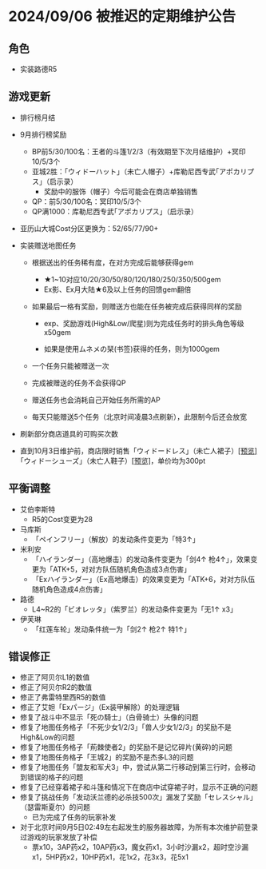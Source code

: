 # 2024/09/06 被推迟的定期维护公告

## 角色

- 实装路德R5

## 游戏更新

- 排行榜月结

- 9月排行榜奖励

  - BP前5/30/100名：王者的斗篷1/2/3（有效期至下次月结维护）+冥印10/5/3个
  - 亚城2胜：「ウィドーハット」（未亡人帽子）+库勒尼西专武｢アポカリプス｣（启示录）
    - 奖励中的服饰（帽子）今后可能会在商店单独销售
  - QP：前5/30/100名：冥印10/5/3个
  - QP满1000：库勒尼西专武｢アポカリプス｣（启示录）

- 亚历山大城Cost分区更换为：52/65/77/90+

- 实装赠送地图任务

  - 根据送出的任务稀有度，在对方完成后能够获得gem

    - ★1~10对应10/20/30/50/80/120/180/250/350/500gem
    - Ex影、Ex月大陆★6及以上任务的回馈gem翻倍

  - 如果最后一格有奖励，则赠送方也能在任务被完成后获得同样的奖励

    - exp、奖励游戏(High&Low/爬星)则为完成任务时的排头角色等级x50gem

    - 如果是使用ムネメの栞(书签)获得的任务，则为1000gem

  - 一个任务只能被赠送一次

  - 完成被赠送的任务不会获得QP

  - 赠送任务也会消耗自己开始任务所需的AP

  - 每天只能赠送5个任务（北京时间凌晨3点刷新），此限制今后还会放宽

- 刷新部分商店道具的可购买次数

- 直到10月3日维护前，商店限时销售「ウィドードレス」（未亡人裙子）[[预览]](../imgs/costumes/ウィドードレス_Preview.jpg)｢ウィドーシューズ｣（未亡人鞋子）[[预览]](../imgs/costumes/ウィドーシューズ_Preview.png)，单价均为300pt

## 平衡调整

- 艾伯李斯特
  - R5的Cost变更为28
- 马库斯
  - 「ペインフリー」（解放）的发动条件变更为「特3↑」
- 米利安
  - 「ハイランダー」（高地爆击）的发动条件变更为「剑4↑ 枪4↑」，效果变更为「ATK+5，对对方队伍随机角色造成3点伤害」
  - 「Exハイランダー」（Ex高地爆击）的效果变更为「ATK+6，对对方队伍随机角色造成4点伤害」
- 路德
  - L4~R2的「ビオレッタ」（紫罗兰）的发动条件变更为「无1↑ x3」
- 伊芙琳
  - 「红莲车轮」发动条件统一为「剑2↑ 枪2↑ 特1↑」

## 错误修正

- 修正了阿贝尔L1的数值
- 修正了阿贝尔R2的数值
- 修正了弗雷特里西R5的数值
- 修正了艾妲「Exパージ」（Ex装甲解除）的处理逻辑
- 修复了战斗中不显示「死の騎士」（白骨骑士）头像的问题
- 修复了地图任务格子「不死少女1/2/3」「兽人少女1/2/3」的奖励不是High&Low的问题
- 修复了地图任务格子「荊棘使者2」的奖励不是记忆碎片(黄碎)的问题
- 修复了地图任务格子「王城2」的奖励不是杰多L3的问题
- 修复了地图任务「盟友和军犬3」中，尝试从第二行移动到第三行时，会移动到错误的格子的问题
- 修复了已经穿着裙子和斗篷和情况下在商店中试穿裙子时，显示不正确的问题
- 修复了挑战任务「发动沃兰德的必杀技500次」漏发了奖励「セレスシャル」（瑟雷斯夏尔）的问题
  - 已为完成了任务的玩家补发
- 对于北京时间9月5日02:49左右起发生的服务器故障，为所有本次维护前登录过游戏的玩家发放了补偿
  - 票x10，3AP药x2，10AP药x3，魔女药x1，3小时沙漏x2，超时空沙漏x1，5HP药x2，10HP药x1，花1x2，花3x3，花5x1
